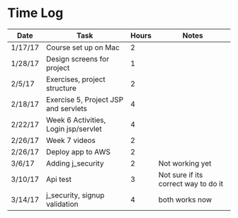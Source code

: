 # Time Log

| Date | Task | Hours | Notes|
|------|------|-------|------|
| 1/17/17| Course set up on Mac| 2 | |
| 1/28/17| Design screens for project| 1 | |
| 2/5/17 |Exercises, project structure | 2||
| 2/18/17 | Exercise 5, Project JSP and servlets| 4 | |
| 2/22/17 | Week 6 Activities, Login jsp/servlet| 4 | |
| 2/26/17 | Week 7 videos | 2 | |
| 2/26/17 | Deploy app to AWS | 2 | |
| 3/6/17 | Adding j_security | 2 | Not working yet |
| 3/10/17 | Api test | 3 | Not sure if its correct way to do it|
| 3/14/17 | j_security, signup validation| 4 | both works now |
